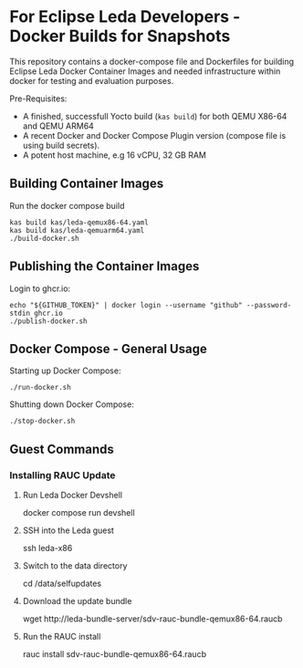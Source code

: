 # For Eclipse Leda Developers - Docker Builds for Snapshots

This repository contains a docker-compose file and Dockerfiles for building Eclipse Leda Docker Container Images
and needed infrastructure within docker for testing and evaluation purposes.

Pre-Requisites:
- A finished, successfull Yocto build (`kas build`) for both QEMU X86-64 and QEMU ARM64
- A recent Docker and Docker Compose Plugin version (compose file is using build secrets).
- A potent host machine, e.g 16 vCPU, 32 GB RAM

## Building Container Images

Run the docker compose build

    kas build kas/leda-qemux86-64.yaml
    kas build kas/leda-qemuarm64.yaml
    ./build-docker.sh

## Publishing the Container Images

Login to ghcr.io:

    echo "${GITHUB_TOKEN}" | docker login --username "github" --password-stdin ghcr.io
    ./publish-docker.sh

## Docker Compose - General Usage

Starting up Docker Compose:

    ./run-docker.sh

Shutting down Docker Compose:

    ./stop-docker.sh

## Guest Commands

### Installing RAUC Update

1. Run Leda Docker Devshell

    docker compose run devshell

2. SSH into the Leda guest

    ssh leda-x86

3. Switch to the data directory

    cd /data/selfupdates

4. Download the update bundle

    wget http://leda-bundle-server/sdv-rauc-bundle-qemux86-64.raucb

4. Run the RAUC install

    rauc install sdv-rauc-bundle-qemux86-64.raucb
